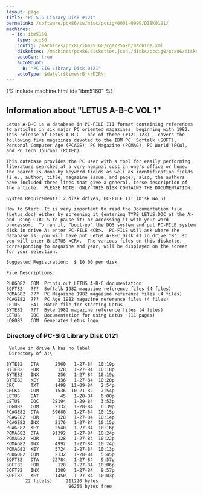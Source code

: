 ```yaml
---
layout: page
title: "PC-SIG Library Disk #121"
permalink: /software/pcx86/sw/misc/pcsig/0001-0999/DISK0121/
machines:
  - id: ibm5160
    type: pcx86
    config: /machines/pcx86/ibm/5160/cga/256kb/machine.xml
    diskettes: /machines/pcx86/diskettes.json,/disks/pcsig0/pcx86/diskettes.json
    autoGen: true
    autoMount:
      B: "PC-SIG Library Disk 0121"
    autoType: $date\r$time\rB:\rDIR\r
---
```


{% include machine.html id="ibm5160" %}

## Information about "LETUS A-B-C VOL 1"

    Letus A-B-C is a database in PC-FILE III format containing references
    to articles in six major PC oriented magazines, beginning with 1982.
    This release of Letus A-B-C --one of three (#121-123)-- covers the
    following five magazines devoted to the IBM PC: Softalk (SOFT),
    Personal Computer Age (PCAGE), PC Magazine (PCMAG), PC World (PCW),
    and PC Tech Journal (PCTEC).
    
    This database provides the PC user with a tool for easily performing
    literature searches at a very nominal cost in one's office or home.
    The search is done by keyword fields as well as identification fields
    (i.e., author, title, magazine issue, and page); also, the authors
    have included three lines that give a general, terse description of
    the article.  PLEASE NOTE: ONLY THIS DISK CONTAINS THE DOCUMENTATION.
    
    System Requirements: 2 disk drives, PC-FILE III (Disk No 5)
    
    How to Start: It is very important to read the Documentation file
    (Letus.doc) either by screening it (entering TYPE LETUS.DOC at the A>
    and using CTRL-S to pause it) or accessing it with your word
    processor.  To run it, "boot-up" the DOS system and put PC-FILE system
    disk in drive A; enter PC-FILE <CR>.  PC-FILE will ask where the
    database is; you will have put Letus A-B-C Disk #1 in drive "B", so
    you will enter B:LETUS <CR>.  The various files on this diskette,
    corresponding to magazine and year, will be displayed on the screen
    for your selection.
    
    Suggested Registration:  $ 10.00 per disk
    
    File Descriptions:
    
    PLOGO82  COM  Prints out LETUS A-B-C documentation
    SOFT82   ???  Softalk 1982 magazine reference files (4 files)
    PCMAG82  ???  PC Magazine 1982 magazine reference files (4 files)
    PCAGE82  ???  PC Age 1982 magazine reference files (4 files)
    LETUS    BAT  Batch file for starting Letus
    BYTE82   ???  Byte 1982 magazine reference files (4 files)
    LETUS    DOC  Documentation for using Letus  (11 pages)
    LOGO82   COM  Generates Letus logo

### Directory of PC-SIG Library Disk 0121

     Volume in drive A has no label
     Directory of A:\

    BYTE82   DTA      2560   1-27-84  10:19p
    BYTE82   HDR       128   1-27-84  10:18p
    BYTE82   INX       256   1-27-84  10:19p
    BYTE82   KEY       336   1-27-84  10:20p
    CRC      TXT      1499  11-09-84   2:54p
    CRCK4    COM      1536  10-21-82   7:54p
    LETUS    BAT        45   1-28-84   6:00p
    LETUS    DOC     28194   1-29-84   3:53p
    LOGO82   COM      2132   1-28-84   6:39p
    PCAGE82  DTA     39680   1-27-84  10:15p
    PCAGE82  HDR       128   1-27-84  10:14p
    PCAGE82  INX      2176   1-27-84  10:15p
    PCAGE82  KEY      2540   1-27-84  10:16p
    PCMAG82  DTA     91392   1-27-84  10:24p
    PCMAG82  HDR       128   1-27-84  10:22p
    PCMAG82  INX      4992   1-27-84  10:24p
    PCMAG82  KEY      5724   1-27-84  10:13p
    PLOGO82  COM      2132   1-28-84   5:45p
    SOFT82   DTA     22784   1-27-84   9:57p
    SOFT82   HDR       128   1-27-84  10:06p
    SOFT82   INX      1280   1-27-84   9:57p
    SOFT82   KEY      1450   1-27-84  10:03p
           22 file(s)     211220 bytes
                           96256 bytes free
